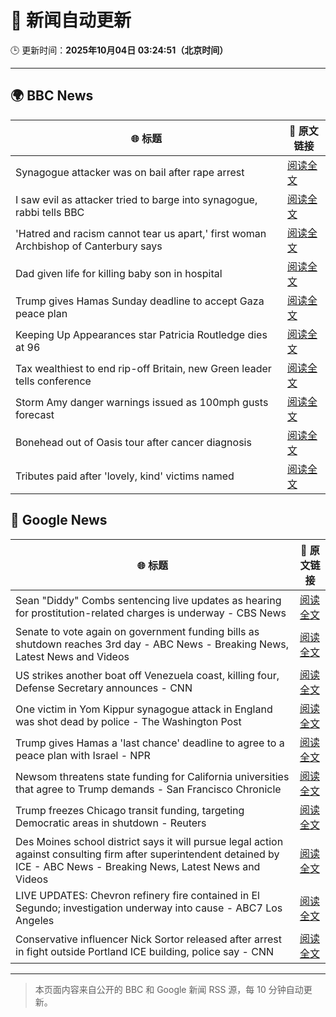 # 🧠 新闻自动更新

🕒 更新时间：**2025年10月04日 03:24:51（北京时间）**

---

## 🌍 BBC News

| 🌐 标题 | 🔗 原文链接 |
|--------|-------------|
| Synagogue attacker was on bail after rape arrest | [阅读全文](https://www.bbc.com/news/articles/c0q7y72kppgo?at_medium=RSS&at_campaign=rss) |
| I saw evil as attacker tried to barge into synagogue, rabbi tells BBC | [阅读全文](https://www.bbc.com/news/articles/cwy9lkeqyzyo?at_medium=RSS&at_campaign=rss) |
| 'Hatred and racism cannot tear us apart,' first woman Archbishop of Canterbury says | [阅读全文](https://www.bbc.com/news/articles/c2lxyxqzxkdo?at_medium=RSS&at_campaign=rss) |
| Dad given life for killing baby son in hospital | [阅读全文](https://www.bbc.com/news/articles/c62q1q1vd9yo?at_medium=RSS&at_campaign=rss) |
| Trump gives Hamas Sunday deadline to accept Gaza peace plan | [阅读全文](https://www.bbc.com/news/articles/cdxq7zp7002o?at_medium=RSS&at_campaign=rss) |
| Keeping Up Appearances star Patricia Routledge dies at 96 | [阅读全文](https://www.bbc.com/news/articles/czdjegvjz3do?at_medium=RSS&at_campaign=rss) |
| Tax wealthiest to end rip-off Britain, new Green leader tells conference | [阅读全文](https://www.bbc.com/news/articles/c708y9nq174o?at_medium=RSS&at_campaign=rss) |
| Storm Amy danger warnings issued as 100mph gusts forecast | [阅读全文](https://www.bbc.com/news/articles/c98d2ep62z7o?at_medium=RSS&at_campaign=rss) |
| Bonehead out of Oasis tour after cancer diagnosis | [阅读全文](https://www.bbc.com/news/articles/cpvl3p7k0m1o?at_medium=RSS&at_campaign=rss) |
| Tributes paid after 'lovely, kind' victims named | [阅读全文](https://www.bbc.com/news/articles/cly6eve5p06o?at_medium=RSS&at_campaign=rss) |

## 📰 Google News

| 🌐 标题 | 🔗 原文链接 |
|--------|-------------|
| Sean "Diddy" Combs sentencing live updates as hearing for prostitution-related charges is underway - CBS News | [阅读全文](https://news.google.com/rss/articles/CBMib0FVX3lxTE1OSGUxMU5mdkZnNXhxenBnaGJmaGcwU0RLaXJfNHJLS1EzUmtBQjVTRmd3dy1oeTBqRzhmTVktY1ZhRHJXdHN3NmkzTFBPRlF6eUNlY29hVXVLODJBOUhjbUNSWjJJUkVCT1A1LWdZa9IBdEFVX3lxTE9ER0k5Y0pPSXJQUEN3Y0NsRzlOeHNUdGR2NVN4TVp5TXdQMWU0U3cxa1JrcjloZlhzc0FzOW9SRENPb21KemFJcXRUTjBsM3pzQ3czcUNMRDJBSXNoOV81dHJjTVRiQ1YwbXY0S08yYW1YV0VQ?oc=5) |
| Senate to vote again on government funding bills as shutdown reaches 3rd day - ABC News - Breaking News, Latest News and Videos | [阅读全文](https://news.google.com/rss/articles/CBMirAFBVV95cUxQcDVxUDhYaC13RUM3eS1QOVZxNWl3OXdZOHdPMHMzUFM3QU11ZkxiLUJGak13ekIwSnV0WEZBVWRuajlpbjVhelNYNVdnamJOYUlCQ3V3QXFvMWpyUlMwT2ZhenluYkNFQzNRMUZUTHd1TFc1V0lkOTA1NFZYOEtaSGxhcWVQRWlzY0dRd0RnclU4eXJfWnlPbEpXQ19jNmVzVjQ0WVZUelBqcXdI0gGyAUFVX3lxTE5ISGczVlg2T2E5aFhBY20xWTA1a05aVEl5QUlHNUxvdjJFWXJ3blBXeHRtV2JGbEM2clVqSkdTd0lERjdiX0pBQ0RYU2pDODEwWTRKNjFtdHFWUDNzbVhVdmdaX3lQb21yTnQ5eHVDRXJTRGFIWW9US2VjbngtZVFDcmNuLThNUlBqc1ViWWRtczdUU2lqZ2pFSHJMamc5MURNNmZZS0c5ZTNBTC0yWHozQXc?oc=5) |
| US strikes another boat off Venezuela coast, killing four, Defense Secretary announces - CNN | [阅读全文](https://news.google.com/rss/articles/CBMiekFVX3lxTFBNZTcwRlFCYm5TT1dvRzlUMFdPd2IzUjRXYXh6S2JqLUpTdlFRWnc2UlBTTmlCSWJZQ3A3S21pTWFvR25fOXdKNmtZQWZSM2hpT2loSHYzSFZkOVdxSlVsYlQ3bXhYSnZST1FRQXdHRlZuQ0hJdEtaTVRR?oc=5) |
| One victim in Yom Kippur synagogue attack in England was shot dead by police - The Washington Post | [阅读全文](https://news.google.com/rss/articles/CBMijAFBVV95cUxPWmRxZ0ItTnNGcXBoaWZLWTNkVnFNVmJPNGJZZHBOVTU1RExLdFRoaEpSNnpocVMwZkFQVXQzalVwbk0yODhoc3pXZ1dnd0c0Q2c3V3dtZHA5WjUyamw3T1VzTkFEYVRDY1dLNlhmNnI2UGVES2k2Y3A1RnVrdnQ0N1hHRGtKems4cUR1cA?oc=5) |
| Trump gives Hamas a 'last chance' deadline to agree to a peace plan with Israel - NPR | [阅读全文](https://news.google.com/rss/articles/CBMikgFBVV95cUxOTklISWp6ckxESmZZV2tKVEk5c2pIYUgwWTd3b3p0djlTXzlrQjZBWHFmN1BBS0FJOWcwVVhfSno1Q0NzOW85a2Z0MVBucWxzLTZlQmV0VDNsRHRfNXR2b1JSZWR5Z05tVDFET1V5cEFSWHV6R2wtQ3pvZkZ1a1AzLU9fNTJpWm1HRzRSTjRCMGc5Zw?oc=5) |
| Newsom threatens state funding for California universities that agree to Trump demands - San Francisco Chronicle | [阅读全文](https://news.google.com/rss/articles/CBMikgFBVV95cUxPTFgxaVJzdGx4LUZEWUNzMDNJRkc3UFUwODJiSGxZU0NESi1ZUENkQ2ZLaWUzTUN2bjJ6SWRCWEhhR0pqcVAyY0FCQzVYYm1Kc2x5TldIRC1JazVsWmJHTDZ5b0N5OEhUQjNoQVBZbmlxam1WSEVFV3d4eXRPMmRlV2ZpSWs2R29oU1pQLTBMSll3Zw?oc=5) |
| Trump freezes Chicago transit funding, targeting Democratic areas in shutdown - Reuters | [阅读全文](https://news.google.com/rss/articles/CBMiswFBVV95cUxOdzU5elJNdVR4eWY3dFgxamMyWkhTa0tCeXM1VW1PSHZXYWJvMlF4SGQ1RUdJamJub0J3cDZfWGlNa0c4c0JXdUJCMFlMaGRIUktqTzViaVhlWFlXWmVqdFZ5RFhSWnRYTXdOWkRJZnRsSWxHYlp4MHhMYUNMd09mWnBhejhLWThGUTJlZ2VlVGE2UkQ4YXNjcnViS21HbzFneUl1LVpWSmxUUG9jNGc3LWRpUQ?oc=5) |
| Des Moines school district says it will pursue legal action against consulting firm after superintendent detained by ICE - ABC News - Breaking News, Latest News and Videos | [阅读全文](https://news.google.com/rss/articles/CBMipAFBVV95cUxQTnpaOEFNdHBIck1BNlF6TVdjTG5JTEdjLVNGb203U240RGZ1M1lqRTZzNEViTmRGSWJseXZBc1diN1JDYjNoOGxjVnZOTHdNTF96VGktbkRCR1pJZ1RfelI5OEhkR3VuelRDa0FFZzRZRnZaYWUtRVpqenRyck9TS1RVRWZOYW16UXVUVjJKSFRYVEdPeEU0aElwWkxsZ3VGNVE3MtIBqgFBVV95cUxPZm5XSG1pZS1yYlFtdjZZR1Zab2VMLTlrODZrWmlqczhHOVBPTHA5RDV3QXBTaE1sQlBNNUtack85dm9WOWxxRjM1MkxiRG1DWHphdEpod2xjVFhtTWtTRG9IS1lfbmtpQ0NfMExzZ0RSeVc1M1B6S1JzUlR0aEprMkdJbWJiQmYtdC1zR3p6cDM0QUxFMXAxb0dZWmR6dTJGRGJfYWhWUTEtdw?oc=5) |
| LIVE UPDATES: Chevron refinery fire contained in El Segundo; investigation underway into cause - ABC7 Los Angeles | [阅读全文](https://news.google.com/rss/articles/CBMisgFBVV95cUxOendzVEZObm84MWJ5dDlJSVUxN1dIWVVpQUlsN2s3N2hrVndWd2tZckFFang1dE82Q3lYc3ZxS0hFR1c2aDdBVDlIcGRkYkVScmZJTWh2bXJnZUkzYll1OTFGT194czV5NzQ0b0syNkpWLXplaGdXaDRUUGRXX2pfTzladjA1X1Awam9QTUJmTWN1NUVUM0E1QVZrY1EzekJ0cHJRQjNFSEdnU2RXc1c1Zk9R?oc=5) |
| Conservative influencer Nick Sortor released after arrest in fight outside Portland ICE building, police say - CNN | [阅读全文](https://news.google.com/rss/articles/CBMif0FVX3lxTE9hWjEwa282bDZZOC11QzlxMmR3d05xQmFEMWNUZVk1bE56ZUJPTWVEX0F2eHdCN0l1VnFpd3ViNlVoNGgwT1lIZy1rVl9lNmRVV3ZNcW1JaVFzZkMtWW04RXR3V2VBa2FEaWFBSWZEbWRfLWJqc1l4LXF3c28zNW8?oc=5) |

---
> 本页面内容来自公开的 BBC 和 Google 新闻 RSS 源，每 10 分钟自动更新。